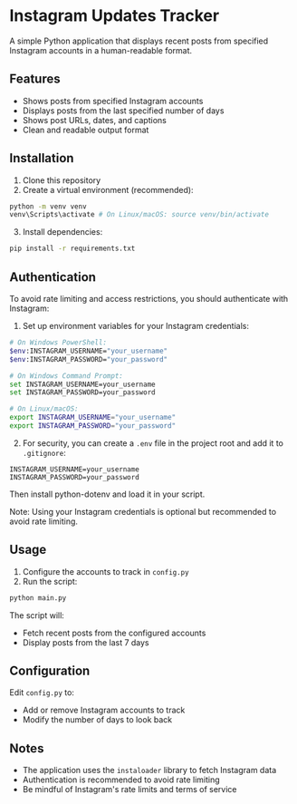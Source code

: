 # Instagram Updates Tracker

A simple Python application that displays recent posts from specified Instagram accounts in a human-readable format.

## Features

- Shows posts from specified Instagram accounts
- Displays posts from the last specified number of days
- Shows post URLs, dates, and captions
- Clean and readable output format

## Installation

1. Clone this repository
2. Create a virtual environment (recommended):
```bash
python -m venv venv
venv\Scripts\activate # On Linux/macOS: source venv/bin/activate
```
3. Install dependencies:
```bash
pip install -r requirements.txt
```

## Authentication

To avoid rate limiting and access restrictions, you should authenticate with Instagram:

1. Set up environment variables for your Instagram credentials:
```bash
# On Windows PowerShell:
$env:INSTAGRAM_USERNAME="your_username"
$env:INSTAGRAM_PASSWORD="your_password"

# On Windows Command Prompt:
set INSTAGRAM_USERNAME=your_username
set INSTAGRAM_PASSWORD=your_password

# On Linux/macOS:
export INSTAGRAM_USERNAME="your_username"
export INSTAGRAM_PASSWORD="your_password"
```

2. For security, you can create a `.env` file in the project root and add it to `.gitignore`:
```
INSTAGRAM_USERNAME=your_username
INSTAGRAM_PASSWORD=your_password
```
Then install python-dotenv and load it in your script.

Note: Using your Instagram credentials is optional but recommended to avoid rate limiting.

## Usage

1. Configure the accounts to track in `config.py`
2. Run the script:
```bash
python main.py
```

The script will:
- Fetch recent posts from the configured accounts
- Display posts from the last 7 days

## Configuration

Edit `config.py` to:
- Add or remove Instagram accounts to track
- Modify the number of days to look back

## Notes

- The application uses the `instaloader` library to fetch Instagram data
- Authentication is recommended to avoid rate limiting
- Be mindful of Instagram's rate limits and terms of service
